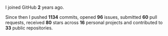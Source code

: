 I joined GitHub **2** years ago.

Since then I pushed **1134** commits, opened **96** issues, submitted **60** pull requests, received **80** stars across **16** personal projects and contributed to **33** public repositories.
